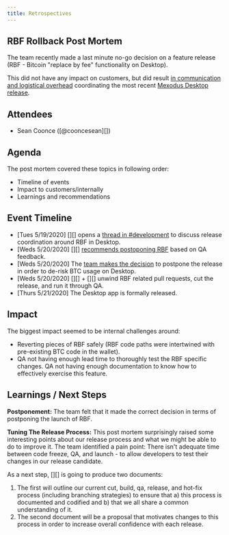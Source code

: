 ```yaml
---
title: Retrospectives
---
```


## RBF Rollback Post Mortem
The team recently made a last minute no-go decision on a feature release (RBF - Bitcoin "replace by fee" functionality on Desktop).

This did not have any impact on customers, but did result [in communication and logistical overhead](/) coordinating the most recent [Mexodus Desktop release](https://github.com/ExodusMovement/exodus-desktop/releases/tag/20.5.22).

## Attendees

* Sean Coonce ([@cooncesean][])

## Agenda
The post mortem covered these topics in following order:

* Timeline of events
* Impact to customers/internally
* Learnings and recommendations

## Event Timeline
* [Tues 5/19/2020] [][] opens a [thread in #development](/) to discuss release coordination around RBF in Desktop.
* [Weds 5/20/2020] [][] [recommends postoponing RBF](/) based on QA feedback.
* [Weds 5/20/2020] The [team makes the decision](/) to postpone the release in order to de-risk BTC usage on Desktop.
* [Weds 5/20/2020] [][] + [][] unwind RBF related pull requests, cut the release, and run it through QA.
* [Thurs 5/21/2020] The Desktop app is formally released.

## Impact
The biggest impact seemed to be internal challenges around:

* Reverting pieces of RBF safely (RBF code paths were intertwined with pre-existing BTC code in the wallet).
* QA not having enough lead time to thoroughly test the RBF specific changes. QA not having enough documentation to know how to effectively exercise this feature.

## Learnings / Next Steps
**Postponement:** The team felt that it made the correct decision in terms of postponing the launch of RBF.

**Tuning The Release Process:** This post mortem surprisingly raised some interesting points about our release process and what we might be able to do to improve it. The team identified a pain point: There isn't adequate time between code freeze, QA, and launch - to allow developers to test their changes in our release candidate.

As a next step, [][] is going to produce two documents:

1. The first will outline our current cut, build, qa, release, and hot-fix process (including branching strategies) to ensure that a) this process is documented and codified and b) that we all share a common understanding of it.
2. The second document will be a proposal that motivates changes to this process in order to increase overall confidence with each release.
